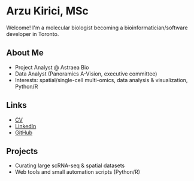 # Arzu Kirici, MSc

Welcome! I'm a molecular biologist becoming a bioinformatician/software developer in Toronto.

## About Me
- Project Analyst @ Astraea Bio
- Data Analyst (Panoramics A-Vision, executive committee)
- Interests: spatial/single-cell multi-omics, data analysis & visualization, Python/R

## Links
- [CV](cv.pdf)  <!-- cv.pdf dosyasını yüklediğinde çalışır -->
- [LinkedIn](https://www.linkedin.com/in/arzu-kirici)
- [GitHub](https://github.com/agkirici)

## Projects
- Curating large scRNA-seq & spatial datasets  
- Web tools and small automation scripts (Python/R)

